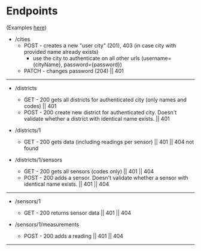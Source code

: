 # Endpoints

(Examples [here](EXAMPLES.md))

- /cities
  - POST - creates a new "user city" (201), 403 (in case city with provided name already exists)
    - use the city to authenticate on all other urls (username={cityName}, password={password})
  - PATCH - changes password (204) || 401
  
---

- /districts
    - GET - 200 gets all districts for authenticated city (only names and codes) || 401
    - POST - 200 create new district for authenticated city. Doesn't validate whether a district with identical name exists. || 401
    
- /districts/1
  - GET - 200 gets data (including readings per sensor) || 401 || 404 not found
  
- /districts/1/sensors
  - GET - 200 gets all sensors (codes only)  || 401 || 404
  - POST - 200 adds a sensor. Doesn't validate whether a sensor with identical name exists. || 401 || 404

---

- /sensors/1
  - GET - 200 returns sensor data || 401 || 404

- /sensors/1/measurements
  - POST - 200 adds a reading || 401 || 404
  
---


